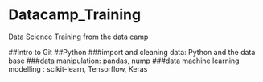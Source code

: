 # Datacamp_Training
Data Science Training from the data camp

##Intro to Git
##Python 
###import and cleaning data: Python and the data base
###data manipulation: pandas, nump
###data machine learning modelling : scikit-learn, Tensorflow, Keras
